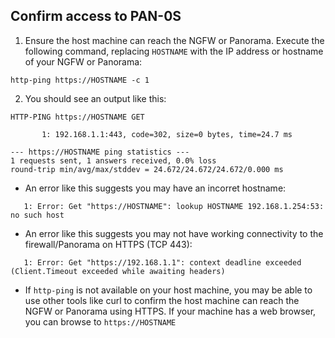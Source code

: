 ## Confirm access to PAN-0S

1. Ensure the host machine can reach the NGFW or Panorama. Execute the following command, replacing ```HOSTNAME``` with the IP address or hostname of your NGFW or Panorama:
```
http-ping https://HOSTNAME -c 1
```
2. You should see an output like this:
```
HTTP-PING https://HOSTNAME GET

       1: 192.168.1.1:443, code=302, size=0 bytes, time=24.7 ms

--- https://HOSTNAME ping statistics ---
1 requests sent, 1 answers received, 0.0% loss
round-trip min/avg/max/stddev = 24.672/24.672/24.672/0.000 ms
```

- An error like this suggests you may have an incorret hostname:
```
   1: Error: Get "https://HOSTNAME": lookup HOSTNAME 192.168.1.254:53: no such host
```

- An error like this suggests you may not have working connectivity to the firewall/Panorama on HTTPS (TCP 443):
```
   1: Error: Get "https://192.168.1.1": context deadline exceeded (Client.Timeout exceeded while awaiting headers)
```

- If ```http-ping``` is not available on your host machine, you may be able to use other tools like curl to confirm the host machine can reach the NGFW or Panorama using HTTPS. If your machine has a web browser, you can browse to ```https://HOSTNAME```
